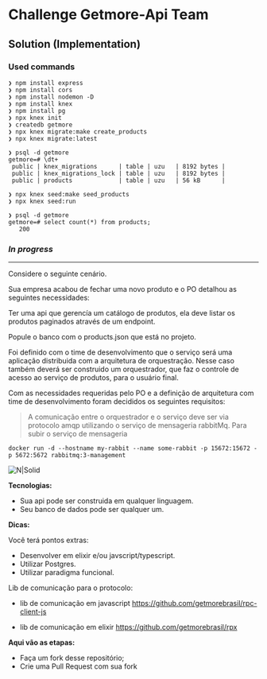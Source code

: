 # Challenge Getmore-Api Team

## Solution (Implementation)

### Used commands

```
❯ npm install express
❯ npm install cors
❯ npm install nodemon -D
❯ npm install knex
❯ npm install pg
❯ npx knex init
❯ createdb getmore
❯ npx knex migrate:make create_products
❯ npx knex migrate:latest

❯ psql -d getmore
getmore=# \dt+
 public | knex_migrations      | table | uzu   | 8192 bytes |
 public | knex_migrations_lock | table | uzu   | 8192 bytes |
 public | products             | table | uzu   | 56 kB      |

❯ npx knex seed:make seed_products
❯ npx knex seed:run

❯ psql -d getmore
getmore=# select count(*) from products;
   200
```

### _In progress_

---

Considere o seguinte cenário.

Sua empresa acabou de fechar uma novo produto e o PO detalhou as seguintes necessidades:

Ter uma api que gerencía um catálogo de produtos, ela deve listar os produtos paginados através de um endpoint.

Popule o banco com o products.json que está no projeto.

Foi definido com o time de desenvolvimento que o serviço será uma aplicação distribuida com a arquitetura de orquestração.
Nesse caso também deverá ser construido um orquestrador, que faz o controle de acesso ao serviço de produtos, para o usuário final.

Com as necessidades requeridas pelo PO e a definição de arquitetura com time de desenvolvimento foram decididos os seguintes requisitos:

> A comunicação entre o orquestrador e o serviço deve ser via protocolo amqp
> utilizando o serviço de mensageria rabbitMq.
> Para subir o serviço de mensageria

```
docker run -d --hostname my-rabbit --name some-rabbit -p 15672:15672 -p 5672:5672 rabbitmq:3-management
```

![N|Solid](https://pubs.vmware.com/vfabricRabbitMQ31/topic/com.vmware.vfabric.rabbitmq.3.1/rabbit-web-docs/img/tutorials/intro/hello-world-example-routing.png)

**Tecnologias:**

- Sua api pode ser construida em qualquer linguagem.
- Seu banco de dados pode ser qualquer um.

**Dicas:**

Você terá pontos extras:

- Desenvolver em elixir e/ou javscript/typescript.
- Utilizar Postgres.
- Utilizar paradigma funcional.

Lib de comunicação para o protocolo:

- lib de comunicação em javascript
  https://github.com/getmorebrasil/rpc-client-js

- lib de comunicação em elixir
  https://github.com/getmorebrasil/rpx

**Aqui vão as etapas:**

- Faça um fork desse repositório;
- Crie uma Pull Request com sua fork
